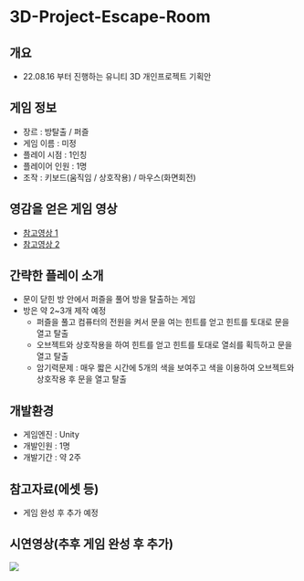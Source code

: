 # 3D-Project-Escape-Room

## 개요
- 22.08.16 부터 진행하는 유니티 3D 개인프로젝트 기획안

## 게임 정보
- 장르 : 방탈출 / 퍼즐
- 게임 이름 : 미정
- 플레이 시점 : 1인칭
- 플레이어 인원 : 1명
- 조작 : 키보드(움직임 / 상호작용) / 마우스(화면회전)

## 영감을 얻은 게임 영상
- [참고영상 1](https://www.youtube.com/watch?v=0iQiyl4zAig)
- [참고영상 2](https://www.youtube.com/watch?v=iTComurZdkM&t=72s)

## 간략한 플레이 소개
- 문이 닫힌 방 안에서 퍼즐을 풀어 방을 탈출하는 게임
- 방은 약 2~3개 제작 예정
  - 퍼즐을 풀고 컴퓨터의 전원을 켜서 문을 여는 힌트를 얻고 힌트를 토대로 문을 열고 탈출
  - 오브젝트와 상호작용을 하여 힌트를 얻고 힌트를 토대로 열쇠를 획득하고 문을 열고 탈출
  - 암기력문제 : 매우 짧은 시간에 5개의 색을 보여주고 색을 이용하여 오브젝트와 상호작용 후 문을 열고 탈출

## 개발환경
- 게임엔진 : Unity
- 개발인원 : 1명
- 개발기간 : 약 2주

## 참고자료(에셋 등)
- 게임 완성 후 추가 예정

## 시연영상(추후 게임 완성 후 추가)
<a href=""><img src="https://img.shields.io/badge/Youtube-FF0000?style=for-the-badge&logo=Youtube&logoColor=white"></a>
